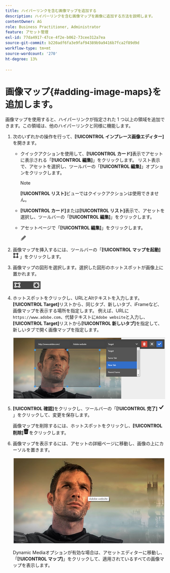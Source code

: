```yaml
---
title: ハイパーリンクを含む画像マップを追加する
description: ハイパーリンクを含む画像マップを画像に追加する方法を説明します。
contentOwner: AG
role: Business Practitioner, Administrator
feature: アセット管理
exl-id: 77da4917-47ce-4f2e-b062-73cee312a7ea
source-git-commit: b220adf6fa3e9faf94389b9a9416b7fca2f89d9d
workflow-type: tm+mt
source-wordcount: '270'
ht-degree: 13%

---
```


# 画像マップ{#adding-image-maps}を追加します。

画像マップを使用すると、ハイパーリンクが指定された 1 つ以上の領域を追加できます。この領域は、他のハイパーリンクと同様に機能します。

1. 次のいずれかの操作を行って、**[!UICONTROL インプレース画像エディター]**&#x200B;を開きます。

   * クイックアクションを使用して、**[!UICONTROL カード]**&#x200B;表示でアセットに表示される「**[!UICONTROL 編集]**」をクリックします。 リスト表示で、アセットを選択し、ツールバーの「**[!UICONTROL 編集]**」オプションをクリックします。

      >[!NOTE]
      >
      >**[!UICONTROL リスト]**&#x200B;ビューではクイックアクションは使用できません。

   * **[!UICONTROL カード]**&#x200B;または&#x200B;**[!UICONTROL リスト]**&#x200B;表示で、アセットを選択し、ツールバーの「**[!UICONTROL 編集]**」をクリックします。
   * アセットページで「**[!UICONTROL 編集]**」をクリックします。

      ![編集オプション](assets/do-not-localize/edit_icon.png)

1. 画像マップを挿入するには、ツールバーの「**[!UICONTROL マップを起動]** ![画像マップ](assets/do-not-localize/image-map-icon.png) 」をクリックします。
1. 画像マップの図形を選択します。選択した図形のホットスポットが画像上に置かれます。

   ![chlimage_1-422](assets/chlimage_1-422.png)

1. ホットスポットをクリックし、URLとAltテキストを入力します。 **[!UICONTROL Target]**&#x200B;リストから、同じタブ、新しいタブ、iFrameなど、画像マップを表示する場所を指定します。 例えば、URLに`https://www.adobe.com`、代替テキストに`Adobe website`と入力し、**[!UICONTROL Target]**&#x200B;リストから&#x200B;**[!UICONTROL 新しいタブ]**&#x200B;を指定して、新しいタブで開く画像マップを指定します。

   ![chlimage_1-423](assets/chlimage_1-423.png)

1. **[!UICONTROL 確認]**&#x200B;をクリックし、ツールバーの「**[!UICONTROL 完了]** ![チェック完了](assets/do-not-localize/check-ok-done-icon.png) 」をクリックして、変更を保存します。

   画像マップを削除するには、ホットスポットをクリックし、**[!UICONTROL 削除]**![削除](assets/do-not-localize/delete-solid-line.png)をクリックします。

1. 画像マップを表示するには、アセットの詳細ページに移動し、画像の上にカーソルを置きます。

   ![chlimage_1-426](assets/chlimage_1-426.png)

   Dynamic Mediaオプションが有効な場合は、アセットエディターに移動し、「**[!UICONTROL マップ]**」をクリックして、適用されているすべての画像マップを表示します。
